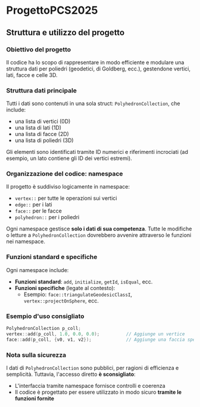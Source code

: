 # ProgettoPCS2025
## Struttura e utilizzo del progetto
### Obiettivo del progetto
Il codice ha lo scopo di rappresentare in modo efficiente e modulare una struttura dati per poliedri (geodetici, di Goldberg, ecc.), gestendone vertici, lati, facce e celle 3D.
### Struttura dati principale
Tutti i dati sono contenuti in una sola struct: `PolyhedronCollection`, che include:
 - una lista di vertici (0D)
 - una lista di lati (1D)
 - una lista di facce (2D)
 - una lista di poliedri (3D)

 Gli elementi sono identificati tramite ID numerici e riferimenti incrociati (ad esempio, un lato contiene gli ID dei vertici estremi).
 
### Organizzazione del codice: namespace
 Il progetto è suddiviso logicamente in namespace:
 - `vertex::` per tutte le operazioni sui vertici
 - `edge::` per i lati
 - `face::` per le facce
 - `polyhedron::` per i poliedri
 
 Ogni namespace gestisce **solo i dati di sua competenza**.
 Tutte le modifiche o letture a `PolyhedronCollection` dovrebbero avvenire attraverso le funzioni nei namespace.
 
### Funzioni standard e specifiche
 Ogni namespace include:
 - **Funzioni standard**: `add`, `initialize`, `getId`, `isEqual`, ecc.
 - **Funzioni specifiche** (legate al contesto):
    - Esempio: `face::triangulateGeodesicClassI`, `vertex::projectOnSphere`, ecc.
 
 ### Esempio d'uso consigliato
  ```cpp
  PolyhedronCollection p_coll;
  vertex::add(p_coll, 1.0, 0.0, 0.0);          // Aggiunge un vertice
  face::add(p_coll, {v0, v1, v2});             // Aggiunge una faccia specificando solo i vertici
  ```
 
 ### Nota sulla sicurezza
  I dati di `PolyhedronCollection` sono pubblici, per ragioni di efficienza e semplicità.
  Tuttavia, l'accesso diretto **è sconsigliato**:
  - L'interfaccia tramite namespace fornisce controlli e coerenza
  - Il codice è progettato per essere utilizzato in modo sicuro **tramite le funzioni fornite**

